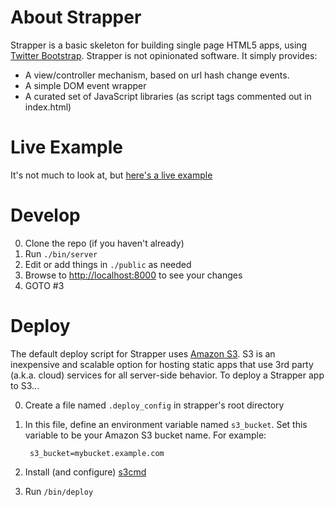 # About Strapper 

Strapper is a basic skeleton for building single page HTML5 apps, using [Twitter Bootstrap](http://twitter.github.io/bootstrap). Strapper is not opinionated software. It simply provides:

* A view/controller mechanism, based on url hash change events.
* A simple DOM event wrapper
* A curated set of JavaScript libraries (as script tags commented out in index.html)

# Live Example

It's not much to look at, but [here's a live example](http://strapper.benrady.com)

# Develop

0. Clone the repo (if you haven't already)
0. Run `./bin/server`
0. Edit or add things in `./public` as needed
0. Browse to [http://localhost:8000](http://localhost:8000) to see your changes
0. GOTO #3


# Deploy
The default deploy script for Strapper uses [Amazon S3](http://docs.aws.amazon.com/AmazonS3/latest/dev/WebsiteHosting.html). S3 is an inexpensive and scalable option for hosting static apps that use 3rd party (a.k.a. cloud) services for all server-side behavior. To deploy a Strapper app to S3...

0. Create a file named `.deploy_config` in strapper's root directory
0. In this file, define an environment variable named `s3_bucket`. Set this variable to be your Amazon S3 bucket name. For example:

        s3_bucket=mybucket.example.com
0. Install (and configure) [s3cmd](http://s3tools.org/s3cmd)
0. Run `/bin/deploy`
